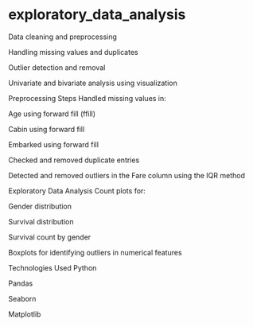 # exploratory_data_analysis
Data cleaning and preprocessing

Handling missing values and duplicates

Outlier detection and removal

Univariate and bivariate analysis using visualization

Preprocessing Steps
Handled missing values in:

Age using forward fill (ffill)

Cabin using forward fill

Embarked using forward fill

Checked and removed duplicate entries

Detected and removed outliers in the Fare column using the IQR method

Exploratory Data Analysis
Count plots for:

Gender distribution

Survival distribution

Survival count by gender

Boxplots for identifying outliers in numerical features

Technologies Used
Python

Pandas

Seaborn

Matplotlib
